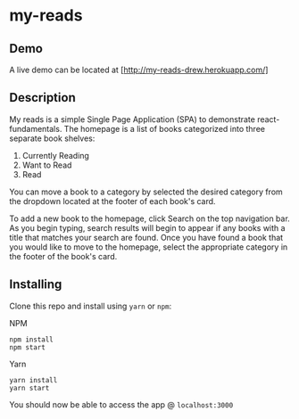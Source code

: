 my-reads
===

Demo
---

A live demo can be located at [http://my-reads-drew.herokuapp.com/]

Description
---

My reads is a simple Single Page Application (SPA) to demonstrate react-fundamentals. The homepage is a list of books categorized into three separate book shelves:

1. Currently Reading
2. Want to Read
3. Read

You can move a book to a category by selected the desired category from the dropdown located at the footer of each book's card.

To add a new book to the homepage, click Search on the top navigation bar. As you begin typing, search results will begin to appear if any books with a title that matches your search are found. Once you have found a book that you would like to move to the homepage, select the appropriate category in the footer of the book's card.

Installing
---

Clone this repo and install using `yarn` or `npm`:

NPM
```
npm install
npm start
```

Yarn
```
yarn install
yarn start
```

You should now be able to access the app @ `localhost:3000`
